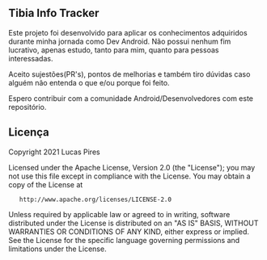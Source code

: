 <b><h2>Tibia Info Tracker</h2></b>

Este projeto foi desenvolvido para aplicar os conhecimentos adquiridos durante minha jornada como Dev Android.
Não possui nenhum fim lucrativo, apenas estudo, tanto para mim, quanto para pessoas interessadas.

Aceito sujestões(PR's), pontos de melhorias e também tiro dúvidas caso alguém não entenda o que e/ou porque foi feito.

Espero contribuir com a comunidade Android/Desenvolvedores com este repositório.


<b><h2> Licença </h2></b>

Copyright 2021 Lucas Pires

   Licensed under the Apache License, Version 2.0 (the "License");
   you may not use this file except in compliance with the License.
   You may obtain a copy of the License at

       http://www.apache.org/licenses/LICENSE-2.0

   Unless required by applicable law or agreed to in writing, software
   distributed under the License is distributed on an "AS IS" BASIS,
   WITHOUT WARRANTIES OR CONDITIONS OF ANY KIND, either express or implied.
   See the License for the specific language governing permissions and
   limitations under the License.

